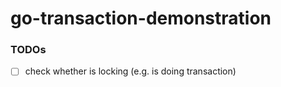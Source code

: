 go-transaction-demonstration
============================
### TODOs
- [ ] check whether is locking (e.g. is doing transaction)
